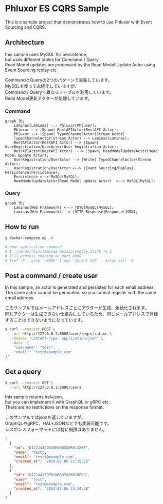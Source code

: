 # Phluxor ES CQRS Sample

This is a sample project that demonstrates how to use Phluxor with Event Sourcing and CQRS.

## Architecture

this sample uses MySQL for persistence,  
but uses different tables for Command / Query.  
Read Model updates are processed by the Read Model Update Actor using Event Sourcing replay etc.

CommandとQueryの2つのパターンで実装しています。  
MySQLを使って永続化していますが、  
Command / Queryで異なるテーブルを利用しています。  
Read Model更新アクターが処理しています。

### Command

```mermaid
graph TD;
    Laminas(Laminas) -.- Phluxor(Phluxor);
    Phluxor --> |Spawn| RestAPIActor(RestAPI Actor);
    Phluxor --> |Spawn| TypedChannelActor(Stream Actor)
    TypedChannelActor(Stream Actor) --> Laminas(Laminas);
    RestAPIActor(RestAPI Actor) --> |Spawn| UserRegistration/UserActor(User Registration Actor);
    RestAPIActor(RestAPI Actor)  --> |Spawn| ReadModelUpdateActor(Read Model Update Actor);
    UserRegistration/UserActor --> |Write| TypedChannelActor(Stream Actor);
    UserRegistration/UserActor <--> |Event Sourcing/Replay| Persistence(Persistence);
    Persistence <--> MySQL(MySQL);
    ReadModelUpdateActor(Read Model Update Actor)  <--> MySQL(MySQL);
```

### Query

```mermaid
graph TD;
    Laminas(Web Framework) <--> |DTO|MySQL(MySQL);
    Laminas(Web Framework) --> |HTTP Response|Response(JSON);
```

## How to run

```bash
$ docker-compose up -d

# boot application command
# $ ./vendor/bin/laminas mezzio:swoole:start -w 1
# kill process running on port 8080
# lsof -P | grep ':8080' | awk '{print $2}' | xargs kill -9
```

## Post a command / create user

In this sample, an actor is generated and persisted for each email address.  
The same actor cannot be generated, so you cannot register with the same email address.

このサンプルではメールアドレスごとにアクターが生成、永続化されます。  
同じアクターは生成できない仕組みにしているため、同じメールアドレスで登録することはできないようになっています。

```bash
$ curl --request POST \
  --url http://127.0.0.1:8080/user/registration \
  --header 'Content-Type: application/json' \
  --data '{
	"username": "test",
	"email": "test@example.com"
}'
```

## Get a query

```bash
$ curl --request GET \
  --url http://127.0.0.1:8080/users 
```

this sample returns hal+json,  
but you can implement it with GraphQL or gRPC etc.  
There are no restrictions on the response format.

このサンプルではjsonを返していますが、  
GraphQLやgRPC、HAL+JSONなどでも実装可能です。  
レスポンスフォーマットには特に制限はありません。

```json
[
  {
    "id": "01J2443CQXV8MGN8CDWR9JJXBF",
    "name": "test",
    "email": "test1@example.com",
    "created_at": "2024-07-06 22:35:25"
  },
  {
    "id": "01J2441Z9TKYWBS9Y0866GRPXG",
    "name": "test",
    "email": "test@example.com",
    "created_at": "2024-07-06 22:34:38"
  }
]
```
